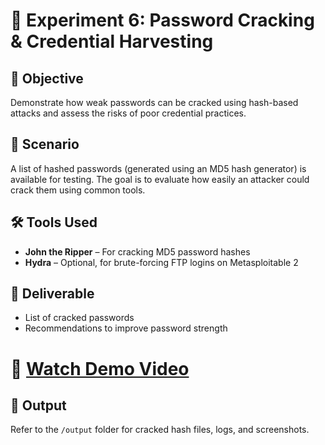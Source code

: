 # 🧪 Experiment 6: Password Cracking & Credential Harvesting

## 🧠 Objective  
Demonstrate how weak passwords can be cracked using hash-based attacks and assess the risks of poor credential practices.

## 🏢 Scenario  
A list of hashed passwords (generated using an MD5 hash generator) is available for testing. The goal is to evaluate how easily an attacker could crack them using common tools.

## 🛠️ Tools Used  
- **John the Ripper** – For cracking MD5 password hashes  
- **Hydra** – Optional, for brute-forcing FTP logins on Metasploitable 2

## 📄 Deliverable  
- List of cracked passwords  
- Recommendations to improve password strength

#  🎥 [Watch Demo Video](https://drive.google.com/file/d/1shk6PQcWNux3SyBBDCJQCuz83CGQOb6l/view?usp=drive_link)

## 📁 Output  
Refer to the `/output` folder for cracked hash files, logs, and screenshots.
